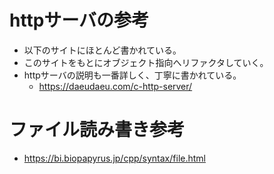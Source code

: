 # httpサーバの参考
* 以下のサイトにほとんど書かれている。
* このサイトをもとにオブジェクト指向へリファクタしていく。
* httpサーバの説明も一番詳しく、丁寧に書かれている。
    * https://daeudaeu.com/c-http-server/

# ファイル読み書き参考
* https://bi.biopapyrus.jp/cpp/syntax/file.html